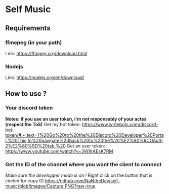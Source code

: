 # Self Music

## Requirements
### ffmepeg (in your path)
Link: https://ffmpeg.org/download.html
### Nodejs
Link: https://nodejs.org/en/download/

## How to use ?
### Your discord token
**Notes: If you use an user token, i'm not responsably of your actes (respect the ToS)**
Get my bot token: https://www.writebots.com/discord-bot-token/#:~:text=1%20Go%20to%20the%20Discord%20Developer%20Portal.%20This,to%20navigate%20back%20to%20the%20%E2%80%9COAuth2%E2%80%9D%20tab.%20
Get an user token: https://www.youtube.com/watch?v=3W9tAEsK7RM
### Get the ID of the channel where you want the client to connect
*Make sure the developper mode is on !*
Right click on the button that is circled for copy ID
https://github.com/NaNtheDev/self-music/blob/images/Capture.PNG?raw=true
